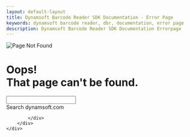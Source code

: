 ```yaml
---
layout: default-layout
title: Dynamsoft Barcode Reader SDK Documentation - Error Page
keywords: dynamsoft barcode reader, dbr, documentation, error page
description: Dynamsoft Barcode Reader SDK Documentation Errorpage
---
```


<div id="main">
    <div id="pageNotFound" class="container ptb60 sm-pt80 sm-pb100 md-pt90">
        <div class="row">
            <div class="col-xs-12"> <img class="img-responsive mauto" src="https://www.dynamsoft.com/assets/images/illus-404.png" alt="Page Not Found">
                <h1>Oops! <br class="show-xs">
                    That page can't be found.</h1>
                <div class="searchWrap">
                    <input type="text" placeholder="">
                    <div class="holder"><span class="h-icon"></span><span class="h-text">Search dynamsoft.com</span></div>
                </div>
                
            </div>
        </div>
    </div>
</div>